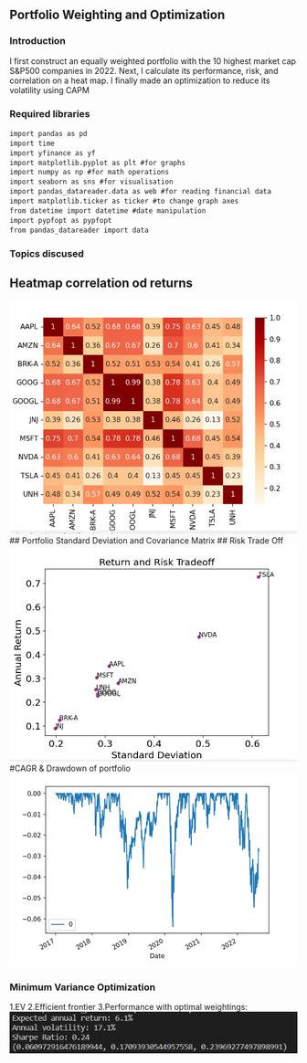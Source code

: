 ## Portfolio Weighting and Optimization


### Introduction

I first construct an equally weighted portfolio with the 10 highest market cap S&P500 companies in 2022. Next, I calculate its performance, risk, and correlation on a heat map. I finally made an optimization to reduce its volatility using CAPM

### Required libraries

```` markdown
import pandas as pd
import time
import yfinance as yf
import matplotlib.pyplot as plt #for graphs
import numpy as np #for math operations
import seaborn as sns #for visualisation
import pandas_datareader.data as web #for reading financial data
import matplotlib.ticker as ticker #to change graph axes
from datetime import datetime #date manipulation
import pypfopt as pypfopt
from pandas_datareader import data
````

### Topics discused


## Heatmap correlation od returns
<img src="images/heatmap.png">
## Portfolio Standard Deviation and Covariance Matrix
## Risk Trade Off
<img src="images/Return risk trade off.png">
#CAGR & Drawdown of portfolio
<img src="images/Drawdown.png">

### Minimum Variance Optimization

 1.EV
 2.Efficient frontier
 3.Performance with optimal weightings:
 <img src="images/portfolio performance.png">



